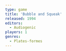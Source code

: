 ```yaml
---
type: game
title: 'Bubble and Squeak'
released: 1994
editors: 
  - Audiogenic
players: 1
genres:
  - Plates-formes
---
```

